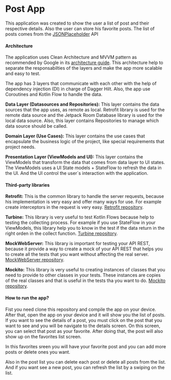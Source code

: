 # **Post App**

This application was created to show the user a list of post and their respective details. Also the user can store his favorite posts. The list of posts comes from the [JSONPlaceholder](https://jsonplaceholder.typicode.com/ "JSONPlaceholder") API

#### Architecture

The application uses Clean Architecture and MVVM pattern as recommended by Google in its [architecture guide](https://developer.android.com/topic/architecture "architecture guide"). This architecture help to separate the responsabilties of the layers and make the app more scalable and easy to test.

The app has 3 layers that communicate with each other with the help of dependency injection (DI) in charge of Dagger Hilt. Also, the app use Coroutines and Kotlin Flow to handle the data.

**Data Layer (Datasources and Repositories):** This layer contains the data sources that the app uses, as remote as local. Retrofit library is used for the remote data source and the Jetpack Room Database library is used for the local data source. Also, this layer contains Repositories to manage which data source should be called.

**Domain Layer (Use Cases):** This layer contains the use cases that encapsulate the business logic of the project, like special requirements that project needs.

**Presentation Layer (ViewModels and UI):** This layer contains the ViewModels that transform the data that comes from data layer to UI states. The ViewModels uses a UI State models + StateFlow to refresh the data in the UI. And the UI control the user´s interaction with the application.

#### Third-party libraries

**Retrofit:** This is the common library to handle the server requests, because his implementation is very easy and offer many ways for use. For example create interceptors in the request is very easy. [Retrofit repository](https://github.com/square/retrofit "Retrofit repository").

**Turbine:** This library is very useful to test Kotlin Flows because help to testing the collecting process. For example if you use StateFlow in your ViewModels, this library help you to know in the test if the data return in the right orden in the collect function. [Turbine repository](https://github.com/cashapp/turbine "Turbine repository").

**MockWebServer:** This library is important for testing your API REST, because it provide a way to create a mock of your API REST that helps you to create all the tests that you want without affecting the real server. [MockWebServer repository](https://github.com/square/okhttp/tree/master/mockwebserver "MockWebServer repository").

**Mockito:** This library is very useful to creating instances of classes that you need to provide to other classes in your tests. These instances are copies of the real classes and that is useful in the tests tha you want to do. [Mockito repository](https://github.com/mockito/mockito "Mockito repository").

#### How to run the app?

Fist you need clone this repository and compile the app on your device. After that, open the app on your device and it will show you the list of posts. If you want to see the details of a post, you must click on the post that you want to see and you will be navigate to the details screen. On this screen, you can select that post as your favorite. After doing that, the post will also show up on the favorites list screen.

In this favorites sreen you will have your favorite post and you can add more posts or delete ones you want.

Also in the post list you can delete each post or delete all posts from the list. And if you want see a new post, you can refresh the list by a swiping on the list.